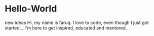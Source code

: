 # Hello-World
new ideas
Hi, my name is faruq.
I love to code, even though I just got started... I'm here to get inspired, educated and mentored.
